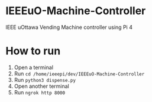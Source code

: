 # IEEEuO-Machine-Controller
IEEE uOttawa Vending Machine controller using Pi 4

# How to run
1. Open a terminal
2. Run ```cd /home/ieeepi/dev/IEEEuO-Machine-Controller```
3. Run ```python3 dispense.py```
4. Open another terminal
5. Run ```ngrok http 8000```
